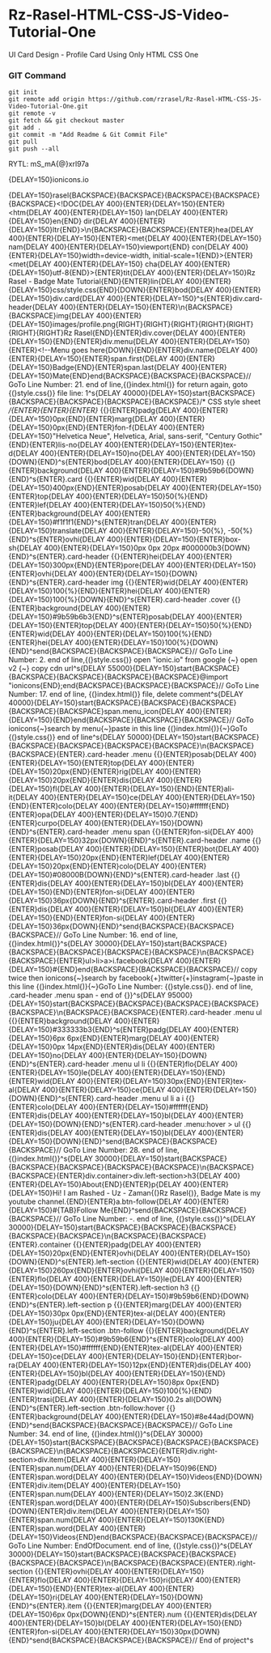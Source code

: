 # Rz-Rasel-HTML-CSS-JS-Video-Tutorial-One
UI Card Design - Profile Card Using Only HTML CSS One

### GIT Command
```git_command
git init
git remote add origin https://github.com/rzrasel/Rz-Rasel-HTML-CSS-JS-Video-Tutorial-One.git
git remote -v
git fetch && git checkout master
git add .
git commit -m "Add Readme & Git Commit File"
git pull
git push --all
```

RYTL: mS_mA{@}xrl97a


{DELAY=150}ionicons.io

{DELAY=150}rasel{BACKSPACE}{BACKSPACE}{BACKSPACE}{BACKSPACE}{BACKSPACE}<!DOC{DELAY 400}{ENTER}{DELAY=150}{ENTER}<htm{DELAY 400}{ENTER}{DELAY=150} lan{DELAY 400}{ENTER}{DELAY=150}en{END} dir{DELAY 400}{ENTER}{DELAY=150}ltr{END}>\n{BACKSPACE}{BACKSPACE}{ENTER}hea{DELAY 400}{ENTER}{DELAY=150}{ENTER}<met{DELAY 400}{ENTER}{DELAY=150} nam{DELAY 400}{ENTER}{DELAY=150}viewport{END} con{DELAY 400}{ENTER}{DELAY=150}width=device-width, initial-scale=1{END}>{ENTER}<met{DELAY 400}{ENTER}{DELAY=150} cha{DELAY 400}{ENTER}{DELAY=150}utf-8{END}>{ENTER}tit{DELAY 400}{ENTER}{DELAY=150}Rz Rasel - Badge Mate Tutorial{END}{ENTER}lin{DELAY 400}{ENTER}{DELAY=150}css/style.css{END}{DOWN}{ENTER}bod{DELAY 400}{ENTER}{DELAY=150}div.card{DELAY 400}{ENTER}{DELAY=150}^s{ENTER}div.card-header{DELAY 400}{ENTER}{DELAY=150}{ENTER}\n{BACKSPACE}{BACKSPACE}img{DELAY 400}{ENTER}{DELAY=150}images/profile.png{RIGHT}{RIGHT}{RIGHT}{RIGHT}{RIGHT}{RIGHT}{RIGHT}Rz Rasel{END}{ENTER}div.cover{DELAY 400}{ENTER}{DELAY=150}{END}{ENTER}div.menu{DELAY 400}{ENTER}{DELAY=150}{ENTER}<!--Menu goes here{DOWN}{END}{ENTER}div.name{DELAY 400}{ENTER}{DELAY=150}{ENTER}span.first{DELAY 400}{ENTER}{DELAY=150}Badge{END}{ENTER}span.last{DELAY 400}{ENTER}{DELAY=150}Mate{END}end{BACKSPACE}{BACKSPACE}{BACKSPACE}// GoTo Line Number: 21. end of line,{(}index.html{)} for return again, goto {(}style.css{)} file line: 1^s{DELAY 40000}{DELAY=150}start{BACKSPACE}{BACKSPACE}{BACKSPACE}{BACKSPACE}{BACKSPACE}/* CSS style sheet */{ENTER}{ENTER}{ENTER}* {{}{ENTER}padg{DELAY 400}{ENTER}{DELAY=150}0px{END}{ENTER}marg{DELAY 400}{ENTER}{DELAY=150}0px{END}{ENTER}fon-f{DELAY 400}{ENTER}{DELAY=150}"Helvetica Neue", Helvetica, Arial, sans-serif, "Century Gothic"{END}{ENTER}lis-no{DELAY 400}{ENTER}{DELAY=150}{ENTER}tex-d{DELAY 400}{ENTER}{DELAY=150}no{DELAY 400}{ENTER}{DELAY=150}{DOWN}{END}^s{ENTER}bod{DELAY 400}{ENTER}{DELAY=150} {{}{ENTER}background{DELAY 400}{ENTER}{DELAY=150}#9b59b6{DOWN}{END}^s{ENTER}.card {{}{ENTER}wid{DELAY 400}{ENTER}{DELAY=150}400px{END}{ENTER}posab{DELAY 400}{ENTER}{DELAY=150}{ENTER}top{DELAY 400}{ENTER}{DELAY=150}50{%}{END}{ENTER}lef{DELAY 400}{ENTER}{DELAY=150}50{%}{END}{ENTER}background{DELAY 400}{ENTER}{DELAY=150}#f1f1f1{END}^s{ENTER}tran{DELAY 400}{ENTER}{DELAY=150}translate{DELAY 400}{ENTER}{DELAY=150}-50{%}, -50{%}{END}^s{ENTER}ovhi{DELAY 400}{ENTER}{DELAY=150}{ENTER}box-sh{DELAY 400}{ENTER}{DELAY=150}0px 0px 20px #000000b3{DOWN}{END}^s{ENTER}.card-header {{}{ENTER}hei{DELAY 400}{ENTER}{DELAY=150}300px{END}{ENTER}pore{DELAY 400}{ENTER}{DELAY=150}{ENTER}ovhi{DELAY 400}{ENTER}{DELAY=150}{DOWN}{END}^s{ENTER}.card-header img {{}{ENTER}wid{DELAY 400}{ENTER}{DELAY=150}100{%}{END}{ENTER}hei{DELAY 400}{ENTER}{DELAY=150}100{%}{DOWN}{END}^s{ENTER}.card-header .cover {{}{ENTER}background{DELAY 400}{ENTER}{DELAY=150}#9b59b6b3{END}^s{ENTER}posab{DELAY 400}{ENTER}{DELAY=150}{ENTER}top{DELAY 400}{ENTER}{DELAY=150}50{%}{END}{ENTER}wid{DELAY 400}{ENTER}{DELAY=150}100{%}{END}{ENTER}hei{DELAY 400}{ENTER}{DELAY=150}100{%}{DOWN}{END}^send{BACKSPACE}{BACKSPACE}{BACKSPACE}// GoTo Line Number: 2. end of line,{(}style.css{)} open "ionic.io" from google {~} open v2 {~} copy cdn url^s{DELAY 55000}{DELAY=150}start{BACKSPACE}{BACKSPACE}{BACKSPACE}{BACKSPACE}{BACKSPACE}@import "ionicons{END};end{BACKSPACE}{BACKSPACE}{BACKSPACE}// GoTo Line Number: 17. end of line, {(}index.html{)} file, delete comment^s{DELAY 40000}{DELAY=150}start{BACKSPACE}{BACKSPACE}{BACKSPACE}{BACKSPACE}{BACKSPACE}span.menu_icon{DELAY 400}{ENTER}{DELAY=150}{END}end{BACKSPACE}{BACKSPACE}{BACKSPACE}// GoTo ionicons{~}search by menu{~}paste in this line {(}index.html{)}{~}GoTo {(}style.css{)} end of line^s{DELAY 50000}{DELAY=150}start{BACKSPACE}{BACKSPACE}{BACKSPACE}{BACKSPACE}{BACKSPACE}\n{BACKSPACE}{BACKSPACE}{ENTER}.card-header .menu {{}{ENTER}posab{DELAY 400}{ENTER}{DELAY=150}{ENTER}top{DELAY 400}{ENTER}{DELAY=150}20px{END}{ENTER}rig{DELAY 400}{ENTER}{DELAY=150}20px{END}{ENTER}dis{DELAY 400}{ENTER}{DELAY=150}fl{DELAY 400}{ENTER}{DELAY=150}{END}{ENTER}ali-it{DELAY 400}{ENTER}{DELAY=150}ce{DELAY 400}{ENTER}{DELAY=150}{END}{ENTER}colo{DELAY 400}{ENTER}{DELAY=150}#ffffff{END}{ENTER}opa{DELAY 400}{ENTER}{DELAY=150}0.7{END}{ENTER}curpo{DELAY 400}{ENTER}{DELAY=150}{DOWN}{END}^s{ENTER}.card-header .menu span {{}{ENTER}fon-si{DELAY 400}{ENTER}{DELAY=150}32px{DOWN}{END}^s{ENTER}.card-header .name {{}{ENTER}posab{DELAY 400}{ENTER}{DELAY=150}{ENTER}bot{DELAY 400}{ENTER}{DELAY=150}20px{END}{ENTER}lef{DELAY 400}{ENTER}{DELAY=150}20px{END}{ENTER}colo{DELAY 400}{ENTER}{DELAY=150}#08000B{DOWN}{END}^s{ENTER}.card-header .last {{}{ENTER}dis{DELAY 400}{ENTER}{DELAY=150}bl{DELAY 400}{ENTER}{DELAY=150}{END}{ENTER}fon-si{DELAY 400}{ENTER}{DELAY=150}36px{DOWN}{END}^s{ENTER}.card-header .first {{}{ENTER}dis{DELAY 400}{ENTER}{DELAY=150}bl{DELAY 400}{ENTER}{DELAY=150}{END}{ENTER}fon-si{DELAY 400}{ENTER}{DELAY=150}36px{DOWN}{END}^send{BACKSPACE}{BACKSPACE}{BACKSPACE}// GoTo Line Number: 16. end of line, {(}index.html{)}^s{DELAY 30000}{DELAY=150}start{BACKSPACE}{BACKSPACE}{BACKSPACE}{BACKSPACE}{BACKSPACE}\n{BACKSPACE}{BACKSPACE}{ENTER}ul>li>a>i.facebook{DELAY 400}{ENTER}{DELAY=150}#{END}end{BACKSPACE}{BACKSPACE}{BACKSPACE}// copy twice then ionicons{~}search by facebook{+}twitter{+}instagram{~}paste in this line {(}index.html{)}{~}GoTo Line Number: {(}style.css{)}. end of line, .card-header .menu span - end of {}}^s{DELAY 95000}{DELAY=150}start{BACKSPACE}{BACKSPACE}{BACKSPACE}{BACKSPACE}{BACKSPACE}\n{BACKSPACE}{BACKSPACE}{ENTER}.card-header .menu ul {{}{ENTER}background{DELAY 400}{ENTER}{DELAY=150}#333333b3{END}^s{ENTER}padg{DELAY 400}{ENTER}{DELAY=150}6px 6px{END}{ENTER}marg{DELAY 400}{ENTER}{DELAY=150}0px 14px{END}{ENTER}dis{DELAY 400}{ENTER}{DELAY=150}no{DELAY 400}{ENTER}{DELAY=150}{DOWN}{END}^s{ENTER}.card-header .menu ul li {{}{ENTER}flo{DELAY 400}{ENTER}{DELAY=150}le{DELAY 400}{ENTER}{DELAY=150}{END}{ENTER}wid{DELAY 400}{ENTER}{DELAY=150}30px{END}{ENTER}tex-al{DELAY 400}{ENTER}{DELAY=150}ce{DELAY 400}{ENTER}{DELAY=150}{DOWN}{END}^s{ENTER}.card-header .menu ul li a i {{}{ENTER}colo{DELAY 400}{ENTER}{DELAY=150}#ffffff{END}{ENTER}dis{DELAY 400}{ENTER}{DELAY=150}bl{DELAY 400}{ENTER}{DELAY=150}{DOWN}{END}^s{ENTER}.card-header .menu:hover > ul {{}{ENTER}dis{DELAY 400}{ENTER}{DELAY=150}bl{DELAY 400}{ENTER}{DELAY=150}{DOWN}{END}^send{BACKSPACE}{BACKSPACE}{BACKSPACE}// GoTo Line Number: 28. end of line, {(}index.html{)}^s{DELAY 30000}{DELAY=150}start{BACKSPACE}{BACKSPACE}{BACKSPACE}{BACKSPACE}{BACKSPACE}\n{BACKSPACE}{BACKSPACE}{ENTER}div.container>div.left-section>h3{DELAY 400}{ENTER}{DELAY=150}About{END}{ENTER}p{DELAY 400}{ENTER}{DELAY=150}Hi! I am Rashed - Uz - Zaman{(}Rz Rasel{)}, Badge Mate is my youtube channel.{END}{ENTER}a.btn-follow{DELAY 400}{ENTER}{DELAY=150}#{TAB}Follow Me{END}^send{BACKSPACE}{BACKSPACE}{BACKSPACE}// GoTo Line Number: -. end of line, {(}style.css{)}^s{DELAY 30000}{DELAY=150}start{BACKSPACE}{BACKSPACE}{BACKSPACE}{BACKSPACE}{BACKSPACE}\n{BACKSPACE}{BACKSPACE}{ENTER}.container {{}{ENTER}padg{DELAY 400}{ENTER}{DELAY=150}20px{END}{ENTER}ovhi{DELAY 400}{ENTER}{DELAY=150}{DOWN}{END}^s{ENTER}.left-section {{}{ENTER}wid{DELAY 400}{ENTER}{DELAY=150}260px{END}{ENTER}ovhi{DELAY 400}{ENTER}{DELAY=150}{ENTER}flo{DELAY 400}{ENTER}{DELAY=150}le{DELAY 400}{ENTER}{DELAY=150}{DOWN}{END}^s{ENTER}.left-section h3 {{}{ENTER}colo{DELAY 400}{ENTER}{DELAY=150}#9b59b6{END}{DOWN}{END}^s{ENTER}.left-section p {{}{ENTER}marg{DELAY 400}{ENTER}{DELAY=150}30px 0px{END}{ENTER}tex-al{DELAY 400}{ENTER}{DELAY=150}ju{DELAY 400}{ENTER}{DELAY=150}{DOWN}{END}^s{ENTER}.left-section .btn-follow {{}{ENTER}background{DELAY 400}{ENTER}{DELAY=150}#9b59b6{END}^s{ENTER}colo{DELAY 400}{ENTER}{DELAY=150}#ffffff{END}{ENTER}tex-al{DELAY 400}{ENTER}{DELAY=150}ce{DELAY 400}{ENTER}{DELAY=150}{END}{ENTER}bor-ra{DELAY 400}{ENTER}{DELAY=150}12px{END}{ENTER}dis{DELAY 400}{ENTER}{DELAY=150}bl{DELAY 400}{ENTER}{DELAY=150}{END}{ENTER}padg{DELAY 400}{ENTER}{DELAY=150}8px 0px{END}{ENTER}wid{DELAY 400}{ENTER}{DELAY=150}100{%}{END}{ENTER}trasi{DELAY 400}{ENTER}{DELAY=150}0.2s all{DOWN}{END}^s{ENTER}.left-section .btn-follow:hover {{}{ENTER}background{DELAY 400}{ENTER}{DELAY=150}#8e44ad{DOWN}{END}^send{BACKSPACE}{BACKSPACE}{BACKSPACE}// GoTo Line Number: 34. end of line, {(}index.html{)}^s{DELAY 30000}{DELAY=150}start{BACKSPACE}{BACKSPACE}{BACKSPACE}{BACKSPACE}{BACKSPACE}\n{BACKSPACE}{BACKSPACE}{ENTER}div.right-section>div.item{DELAY 400}{ENTER}{DELAY=150}{ENTER}span.num{DELAY 400}{ENTER}{DELAY=150}96{END}{ENTER}span.word{DELAY 400}{ENTER}{DELAY=150}Videos{END}{DOWN}{ENTER}div.item{DELAY 400}{ENTER}{DELAY=150}{ENTER}span.num{DELAY 400}{ENTER}{DELAY=150}2.3K{END}{ENTER}span.word{DELAY 400}{ENTER}{DELAY=150}Subscribers{END}{DOWN}{ENTER}div.item{DELAY 400}{ENTER}{DELAY=150}{ENTER}span.num{DELAY 400}{ENTER}{DELAY=150}130K{END}{ENTER}span.word{DELAY 400}{ENTER}{DELAY=150}Videos{END}end{BACKSPACE}{BACKSPACE}{BACKSPACE}// GoTo Line Number: EndOfDocument. end of line, {(}style.css{)}^s{DELAY 30000}{DELAY=150}start{BACKSPACE}{BACKSPACE}{BACKSPACE}{BACKSPACE}{BACKSPACE}\n{BACKSPACE}{BACKSPACE}{ENTER}.right-section {{}{ENTER}ovhi{DELAY 400}{ENTER}{DELAY=150}{ENTER}flo{DELAY 400}{ENTER}{DELAY=150}ri{DELAY 400}{ENTER}{DELAY=150}{END}{ENTER}tex-al{DELAY 400}{ENTER}{DELAY=150}ri{DELAY 400}{ENTER}{DELAY=150}{DOWN}{END}^s{ENTER}.item {{}{ENTER}marg{DELAY 400}{ENTER}{DELAY=150}6px 0px{DOWN}{END}^s{ENTER}.num {{}{ENTER}dis{DELAY 400}{ENTER}{DELAY=150}bl{DELAY 400}{ENTER}{DELAY=150}{END}{ENTER}fon-si{DELAY 400}{ENTER}{DELAY=150}30px{DOWN}{END}^send{BACKSPACE}{BACKSPACE}{BACKSPACE}// End of project^s